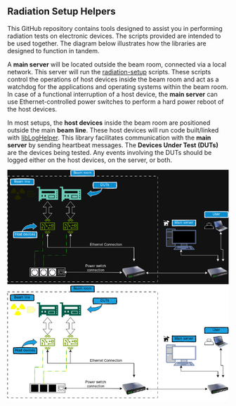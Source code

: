 ## Radiation Setup Helpers

This GitHub repository contains tools designed to assist you in performing radiation tests on electronic devices.
The scripts provided are intended to be used together. The diagram below illustrates how the libraries are designed to
function in tandem.

A **main server** will be located outside the beam room, connected via a local network. This server will run
the [radiation-setup](https://github.com/radhelper/radiation-setup) scripts. These scripts control the operations of
host devices inside the beam room and act as a watchdog for the applications and operating systems within the beam room.
In case of a functional interruption of a host device, the **main server** can use Ethernet-controlled power switches to
perform a hard power reboot of the host devices.

In most setups, the **host devices** inside the beam room are positioned outside the main **beam line**. These host
devices will run code built/linked with [libLogHelper](https://github.com/radhelper/libLogHelper). This library
facilitates communication with the **main server** by sending heartbeat messages. The **Devices Under Test (DUTs)** are
the devices being tested. Any events involving the DUTs should be logged either on the host devices, on the server, or
both.

![RadHelper tools usage](https://github.com/radhelper/.github/blob/main/profile/radhelper_overview_dark.jpg#gh-dark-mode-only)
![RadHelper tools usage](https://github.com/radhelper/.github/blob/main/profile/radhelper_overview_light.jpg#gh-light-mode-only)


